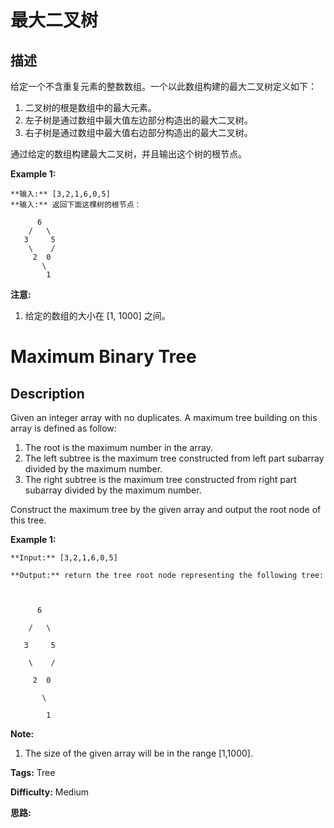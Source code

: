 # 最大二叉树

## 描述

给定一个不含重复元素的整数数组。一个以此数组构建的最大二叉树定义如下：

  1. 二叉树的根是数组中的最大元素。
  2. 左子树是通过数组中最大值左边部分构造出的最大二叉树。
  3. 右子树是通过数组中最大值右边部分构造出的最大二叉树。

通过给定的数组构建最大二叉树，并且输出这个树的根节点。

**Example 1:**

    
    
    **输入:** [3,2,1,6,0,5]
    **输入:** 返回下面这棵树的根节点：
    
          6
        /   \
       3     5
        \    / 
         2  0   
           \
            1
    

**注意:**

  1. 给定的数组的大小在 [1, 1000] 之间。



# Maximum Binary Tree

## Description



Given an integer array with no duplicates. A maximum tree building on this array is defined as follow:

  1. The root is the maximum number in the array. 
  2. The left subtree is the maximum tree constructed from left part subarray divided by the maximum number.
  3. The right subtree is the maximum tree constructed from right part subarray divided by the maximum number.

Construct the maximum tree by the given array and output the root node of this tree.

**Example 1:**  

    
    
    **Input:** [3,2,1,6,0,5]
    **Output:** return the tree root node representing the following tree:
    
          6
        /   \
       3     5
        \    / 
         2  0   
           \
            1
    

**Note:**  

  1. The size of the given array will be in the range [1,1000].


**Tags:** Tree

**Difficulty:** Medium

**思路:**
